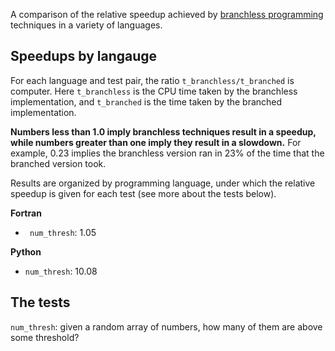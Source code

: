 
A comparison of the relative speedup achieved by [branchless programming](https://dev.to/jobinrjohnson/branchless-programming-does-it-really-matter-20j4) techniques in a variety of languages.

## Speedups by langauge
For each language and test pair, the ratio `t_branchless/t_branched` is computer. Here `t_branchless` is the CPU time taken by the branchless implementation, and `t_branched` is the time taken by the branched implementation.

**Numbers less than 1.0 imply branchless techniques result in a speedup, while numbers greater than one imply they result in a slowdown.** For example, 0.23 implies the branchless version ran in 23% of the time that the branched version took.

Results are organized by programming language, under which the relative speedup is given for each test (see more about the tests below).

<results start here>

**Fortran**

- ` num_thresh`: 1.05

**Python**

- `num_thresh`: 10.08

<results end here>

<you should autogenerate a plot on run>
<bar plot with up and down bars around ratio=1>
<generate plot, capture as file, then link to file name in README>

## The tests
`num_thresh`: given a random array of numbers, how many of them are above some threshold?

